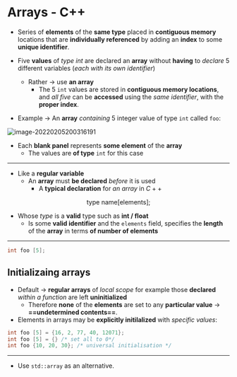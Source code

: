 # Arrays - C++

- Series of **elements** of the **same type** placed in **contiguous memory** locations that are **individually referenced** by adding an **index** to some **unique identifier**.

- Five **values** of *type int* are declared an **array** without **having** to *declare* $5$ different variables (*each with its own identifier*)
  - Rather $\to$ use **an array**
    - The $5$ `int` values are stored in **contiguous memory locations**, and *all five* can be **accessed** using the *same identifier*, with the **proper index**.
- Example $\to$ An **array** *containing* $5$ integer value of type `int` called `foo`:

![image-20220205200316191](D:\University\Notes\DiscreteMaths\Resources\image-20220205200316191.png)

- Each **blank panel** represents **some element** of the **array**
  - The values are **of type** `int` for this case

---

- Like a **regular variable**
  - An **array** must **be declared** *before* it is used
    - A **typical declaration** for *an array* in $C++$

$$
\text{type name[elements];}
$$

- Whose *type* is a **valid** type such as **int / float** 
  - Is some **valid identifier** and the `elements` field, specifies the **length** of the **array** in terms **of number of elements**

---

```c++
int foo [5];
```

## Initializaing arrays

- Default $\to$ **regular arrays** of *local scope* for example those **declared** *within a function* are left **uninitialized** 
  - Therefore **none** of the **elements** are set to any **particular value** $\to$ **==undetermined contents==**. 
- Elements in arrays may be **explicitly initilalized** with *specific values*:

```c++
int foo [5] = {16, 2, 77, 40, 12071};
int foo [5] = {} /* set all to 0*/ 
int foo {10, 20, 30}; /* universal initialisation */
```

---

- Use `std::array` as an alternative.
